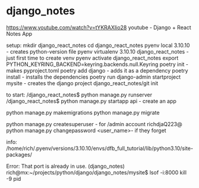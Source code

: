 # django_notes
https://www.youtube.com/watch?v=tYKRAXIio28
youtube - Django + React Notes App

setup:
mkdir django_react_notes
cd django_react_notes
pyenv local 3.10.10 - creates python-version file
pyenv virtualenv 3.10.10 django_react_notes - just first time to create venv
pyenv activate django_react_notes
export PYTHON_KEYRING_BACKEND=keyring.backends.null.Keyring
poetry init - makes pyproject.toml
poetry add django - adds it as a dependency
poetry install - installs the dependencies
poetry run django-admin startproject mysite - creates the django project
django_react_notes/git init

to start:
/django_react_notes$ python manage.py runserver
/django_react_notes$ python manage.py startapp api - create an app

python manage.py makemigrations
python manage.py migrate

python manage.py createsuperuser - for /admin account richdjaQ223@
python manage.py changepassword <user_name>- if they forget

info:
/home/rich/.pyenv/versions/3.10.10/envs/dfb_full_tutorial/lib/python3.10/site-packages/

Error: That port is already in use.
(django_notes) rich@mx:~/projects/python/django/django_notes/mysite$ lsof -i:8000
kill -9 pid
